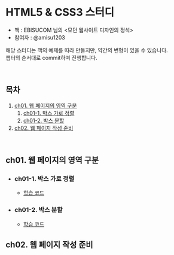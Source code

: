 # HTML5 & CSS3 스터디
- 책 : EBISUCOM 님의 &lt;모던 웹사이트 디자인의 정석>
- 참여자 : @amisu1203

해당 스터디는 책의 예제를 따라 만들지만, 약간의 변형이 있을 수 있습니다.<br>
챕터의 순서대로 commit하며 진행합니다.

<br>

## 목차

1. [ch01. 웹 페이지의 영역 구분](#ch01-웹-페이지의-영역-구분)
    1.  [ch01-1. 박스 가로 정렬](#ch01-1--박스-가로-정렬)
    2.  [ch01-2. 박스 분할](#ch01-2--박스-분할)
3. [ch02. 웹 페이지 작성 준비](#ch02-웹-페이지-작성-준비)

<br>



## ch01. 웹 페이지의 영역 구분

  
  - ### ch01-1. 박스 가로 정렬
    
    - [학습 코드](https://github.com/amisu1203/-study-html-css/tree/main/%20ch01/1-1.%EB%B0%95%EC%8A%A4%EA%B0%80%EB%A1%9C%EC%A0%95%EB%A0%AC)

  
  - ### ch01-2. 박스 분할

    - [학습 코드](https://github.com/amisu1203/-study-html-css/tree/main/ch01/1-2.%EB%B0%95%EC%8A%A4%EB%B6%84%ED%95%A0)
    


## ch02. 웹 페이지 작성 준비
